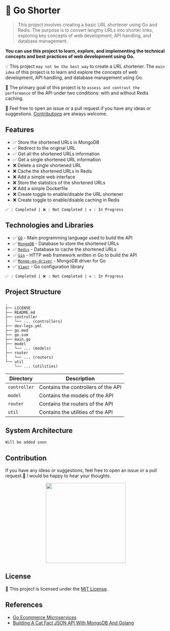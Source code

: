 # 🔗 Go Shorter
> This project involves creating a basic URL shortener using Go and Redis. The purpose is to convert lengthy URLs into shorter links, exploring key concepts of web development, API handling, and database management.

**You can use this project to learn, explore, and implementing the technical concepts and best practices of web development using Go.**

💡 This project `may not be the best way` to create a URL shortener. The `main idea` of this project is to learn and explore the concepts of web development, API handling, and database management using Go.

🎯 The primary goal of this project is to `assess and contrast the performance` of the API under two conditions: with and without Redis caching.

💬 Feel free to open an issue or a pull request if you have any ideas or suggestions. [Contributions](#contribution) are always welcome.

## Features
- ✅ Store the shortened URLs in MongoDB
- ✅ Redirect to the original URL
- ✅ Get all the shortened URLs information
- ✅ Get a single shortened URL information
- ❌ Delete a single shortened URL
- ❌ Cache the shortened URLs in Redis
- ❌ Add a simple web interface
- ❌ Store the statistics of the shortened URLs
- ❌ Add a simple Dockerfile
- ❌ Create toggle to enable/disable the URL shortener
- ❌ Create toggle to enable/disable caching in Redis

`✅ : Completed | ❌ : Not Completed | ⚒️ : In Progress`

## Technologies and Libraries
- ✅ [`GO`](https://golang.org/) - Main programming language used to build the API
- ✅ [`MongoDB`](https://www.mongodb.com/) - Database to store the shortened URLs
- ✅ [`Redis`](https://redis.io/) - Database to cache the shortened URLs
- ✅ [`Gin`](https://gin-gonic.com/) - HTTP web framework written in Go to build the API
- ✅ [`Mongo-go-driver`](https://www.mongodb.com/docs/drivers/go/current/) - MongoDB driver for Go
- ✅ [`Viper`](https://github.com/spf13/viper) - Go configuration library

`✅ : Completed | ❌ : Not Completed | ⚒️ : In Progress`

## Project Structure
```
.
├── LICENSE
├── README.md
├── controller
│   └── ... (controllers)
├── dev-logs.yml
├── go.mod
├── go.sum
├── main.go
├── model
│   └── ... (models)
├── router
│   └── ... (routers)
└── util
    └── ... (utilities)
```

| Directory | Description |
| --- | --- |
| `controller` | Contains the controllers of the API |
| `model` | Contains the models of the API |
| `router` | Contains the routers of the API |
| `util` | Contains the utilities of the API |

## System Architecture
`Will be added soon`

## Contribution
If you have any ideas or suggestions, feel free to open an issue or a pull request.🤝 I would be happy to hear your thoughts.

<div style="text-align:center">
    <img width='250px' src='https://media.tenor.com/yNAtg-pEhfAAAAAd/azizi-asadel-azizi.gif' />
</div>

## License
📜 This project is licensed under the [MIT License](LICENSE).

## References
- [Go Ecommerce Microservices](https://github.com/mehdihadeli/go-ecommerce-microservices)
- [Building A Cat Fact JSON API With MongoDB And Golang](https://www.youtube.com/watch?v=iak56rgR05A)